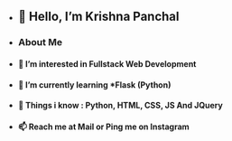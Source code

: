 - <h2>👋 Hello, I’m Krishna Panchal</h2>
- <h3>About Me</h3>
- <h4>👀 I’m interested in Fullstack Web Development</h4>
- <h4>🌱 I’m currently learning *Flask (Python)</h4>
- <h4>💞️ Things i know : Python, HTML, CSS, JS And JQuery</h4>
- <h4>📫 Reach me at Mail or Ping me on Instagram</h4>

<!---
krishnapanchal729/krishnapanchal729 is a ✨ special ✨ repository because its `README.md` (this file) appears on your GitHub profile.
You can click the Preview link to take a look at your changes.
--->
